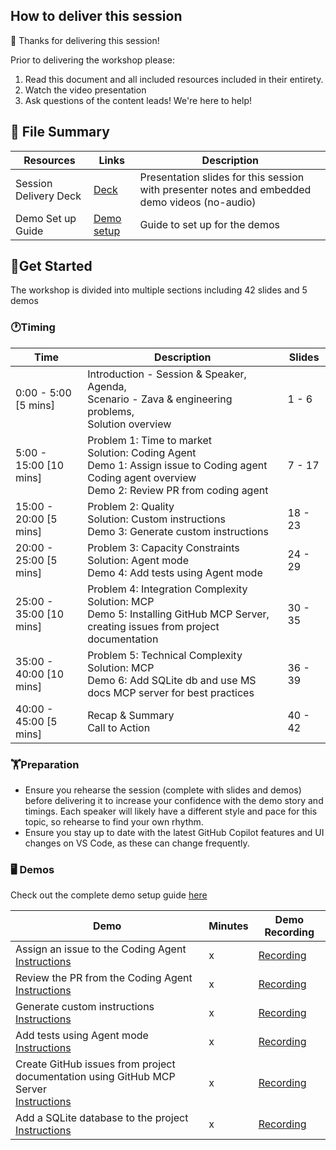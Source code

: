 ## How to deliver this session

🥇 Thanks for delivering this session!

Prior to delivering the workshop please:

1.  Read this document and all included resources included in their entirety.
2.  Watch the video presentation
3.  Ask questions of the content leads! We're here to help!


## 📁 File Summary

| Resources          | Links                            | Description |
|-------------------|----------------------------------|-------------------|
| Session Delivery Deck     |  [Deck](https://aka.ms/AAxs9wd) | Presentation slides for this session with presenter notes and embedded demo videos (no-audio) |
| Demo Set up Guide     |  [Demo setup](./00-setup/demo-setup.md) | Guide to set up for the demos |


## 🚀Get Started

The workshop is divided into multiple sections including 42 slides and 5 demos

### 🕐Timing

| Time        | Description | Slides
--------------|------------- |-------------
0:00 - 5:00 [5 mins]  | Introduction - Session & Speaker, <br> Agenda, <br> Scenario - Zava & engineering problems, <br> Solution overview | 1 - 6
5:00 - 15:00 [10 mins]  | Problem 1: Time to market <br> Solution: Coding Agent <br> Demo 1: Assign issue to Coding agent <br> Coding agent overview <br> Demo 2: Review PR from coding agent | 7 - 17
15:00 - 20:00 [5 mins] | Problem 2: Quality <br> Solution: Custom instructions <br> Demo 3: Generate custom instructions | 18 - 23
20:00 - 25:00 [5 mins]  | Problem 3: Capacity Constraints <br> Solution: Agent mode <br> Demo 4: Add tests using Agent mode | 24 - 29
25:00 - 35:00 [10 mins]  | Problem 4: Integration Complexity <br> Solution: MCP <br> Demo 5: Installing GitHub MCP Server, creating issues from project documentation |30 - 35
35:00 - 40:00 [10 mins]  | Problem 5: Technical Complexity <br> Solution: MCP <br> Demo 6: Add SQLite db and use MS docs MCP server for best practices| 36 - 39
40:00 - 45:00 [5 mins]  | Recap & Summary <br> Call to Action | 40 - 42

### 🏋️Preparation

- Ensure you rehearse the session (complete with slides and demos) before delivering it to increase your confidence with the demo story and timings. Each speaker will likely have a different style and pace for this topic, so rehearse to find your own rhythm.
- Ensure you stay up to date with the latest GitHub Copilot features and UI changes on VS Code, as these can change frequently.


### 🖥️ Demos

Check out the complete demo setup guide [here](./00-setup/demo-setup.md)

| Demo        | Minutes | Demo Recording 
--------------|------------- | ---------------
Assign an issue to the Coding Agent <br> [Instructions](./01-coding-agent-assign-task/coding-agent-assign.md) | x | [Recording](https://aka.ms/AAxrxxv)
Review the PR from the Coding Agent <br> [Instructions](./02-coding-agent-pr-review/coding-agent-prreview.md)  | x | [Recording](https://aka.ms/AAxs5hy)
Generate custom instructions <br> [Instructions](./03-custom-instructions/custom-instructions.md)  | x | [Recording](https://aka.ms/AAxrxxu)
Add tests using Agent mode <br> [Instructions](./04-agent-mode-add-tests/add-tests-with-agent-mode.md)  | x | [Recording](https://aka.ms/AAxs5hv)
Create GitHub issues from project documentation using GitHub MCP Server <br> [Instructions](./05-gh-mcp-server/add-mcp.md) | x | [Recording](https://aka.ms/AAxs5hw)
Add a SQLite database to the project <br> [Instructions](./06-db-migration/add-sqldb.md)  | x | [Recording](https://aka.ms/AAxs5hx)

